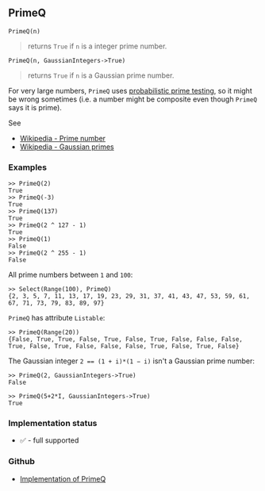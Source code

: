 ## PrimeQ

```
PrimeQ(n)
```

> returns `True` if `n` is a integer prime number.   
  
```
PrimeQ(n, GaussianIntegers->True)
```

> returns `True` if `n` is a Gaussian prime number.  

For very large numbers, `PrimeQ` uses [probabilistic prime testing](https://en.wikipedia.org/wiki/Prime_number#Primality_testing_versus_primality_proving), so it might be wrong sometimes (i.e. a number might be composite even though `PrimeQ` says it is prime).

See
* [Wikipedia - Prime number](https://en.wikipedia.org/wiki/Prime_number)
* [Wikipedia - Gaussian primes](https://en.wikipedia.org/wiki/Gaussian_integer#Gaussian_primes)

### Examples

```
>> PrimeQ(2)   
True   
>> PrimeQ(-3)   
True   
>> PrimeQ(137)   
True   
>> PrimeQ(2 ^ 127 - 1)   
True   
>> PrimeQ(1)   
False   
>> PrimeQ(2 ^ 255 - 1)   
False   
```

All prime numbers between `1` and `100`:
   
```
>> Select(Range(100), PrimeQ)   
{2, 3, 5, 7, 11, 13, 17, 19, 23, 29, 31, 37, 41, 43, 47, 53, 59, 61, 67, 71, 73, 79, 83, 89, 97}   
```

`PrimeQ` has attribute `Listable`: 

```
>> PrimeQ(Range(20))   
{False, True, True, False, True, False, True, False, False, False, True, False, True, False, False, False, True, False, True, False}   
```

The Gaussian integer `2 == (1 + i)*(1 − i)`  isn't a Gaussian prime number:

```
>> PrimeQ(2, GaussianIntegers->True)
False

>> PrimeQ(5+2*I, GaussianIntegers->True)
True
```






### Implementation status

* &#x2705; - full supported

### Github

* [Implementation of PrimeQ](https://github.com/axkr/symja_android_library/blob/master/symja_android_library/matheclipse-core/src/main/java/org/matheclipse/core/builtin/PredicateQ.java#L1214) 
